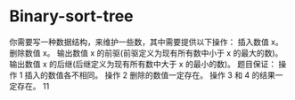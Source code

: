 # Binary-sort-tree
你需要写一种数据结构，来维护一些数，其中需要提供以下操作：  插入数值 x。 删除数值 x。 输出数值 x 的前驱(前驱定义为现有所有数中小于 x 的最大的数)。 输出数值 x 的后继(后继定义为现有所有数中大于 x 的最小的数)。 题目保证：  操作 1 插入的数值各不相同。 操作 2 删除的数值一定存在。 操作 3 和 4 的结果一定存在。
11
